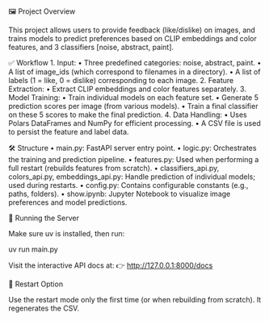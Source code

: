 🖼️ Project Overview

This project allows users to provide feedback (like/dislike) on images, and trains models to predict preferences based on CLIP embeddings and color features, and 3 classifiers [noise, abstract, paint].

✅ Workflow
	1.	Input:
	•	Three predefined categories: noise, abstract, paint.
	•	A list of image_ids (which correspond to filenames in a directory).
	•	A list of labels (1 = like, 0 = dislike) corresponding to each image.
	2.	Feature Extraction:
	•	Extract CLIP embeddings and color features separately.
	3.	Model Training:
	•	Train individual models on each feature set.
	•	Generate 5 prediction scores per image (from various models).
	•	Train a final classifier on these 5 scores to make the final prediction.
	4.	Data Handling:
	•	Uses Polars DataFrames and NumPy for efficient processing.
	•	A CSV file is used to persist the feature and label data.

🛠️ Structure
	•	main.py: FastAPI server entry point.
	•	logic.py: Orchestrates the training and prediction pipeline.
	•	features.py: Used when performing a full restart (rebuilds features from scratch).
	•	classifiers_api.py, colors_api.py, embeddings_api.py: Handle prediction of individual models; used during restarts.
	•	config.py: Contains configurable constants (e.g., paths, folders).
	•	show.ipynb: Jupyter Notebook to visualize image preferences and model predictions.

🚀 Running the Server

Make sure uv is installed, then run:

uv run main.py

Visit the interactive API docs at:
👉 http://127.0.0.1:8000/docs

🔁 Restart Option

Use the restart mode only the first time (or when rebuilding from scratch). It regenerates the CSV.

